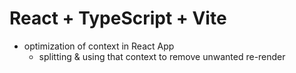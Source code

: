 # React + TypeScript + Vite

- optimization of context in React App
  - splitting & using that context to remove unwanted re-render
